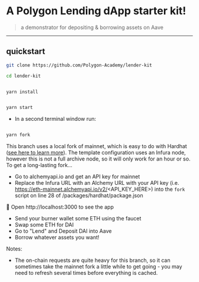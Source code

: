 # A Polygon Lending dApp starter kit!

> a demonstrator for depositing & borrowing assets on Aave

---

## quickstart

```bash
git clone https://github.com/Polygon-Academy/lender-kit

cd lender-kit
```

```bash

yarn install

```

```bash

yarn start

```

- In a second terminal window run:

```bash

yarn fork

```
This branch uses a local fork of mainnet, which is easy to do with Hardhat ([see here to learn more](https://hardhat.org/guides/mainnet-forking.html)). The template configuration uses an Infura node, however this is not a full archive node, so it will only work for an hour or so. To get a long-lasting fork...
- Go to alchemyapi.io and get an API key for mainnet
- Replace the Infura URL with an Alchemy URL with your API key (i.e. https://eth-mainnet.alchemyapi.io/v2/<API_KEY_HERE>) into the `fork` script on line 28 of /packages/hardhat/package.json

📱 Open http://localhost:3000 to see the app

- Send your burner wallet some ETH using the faucet
- Swap some ETH for DAI
- Go to "Lend" and Deposit DAI into Aave
- Borrow whatever assets you want!

Notes:
- The on-chain requests are quite heavy for this branch, so it can sometimes take the mainnet fork a little while to get going - you may need to refresh several times before everything is cached.
